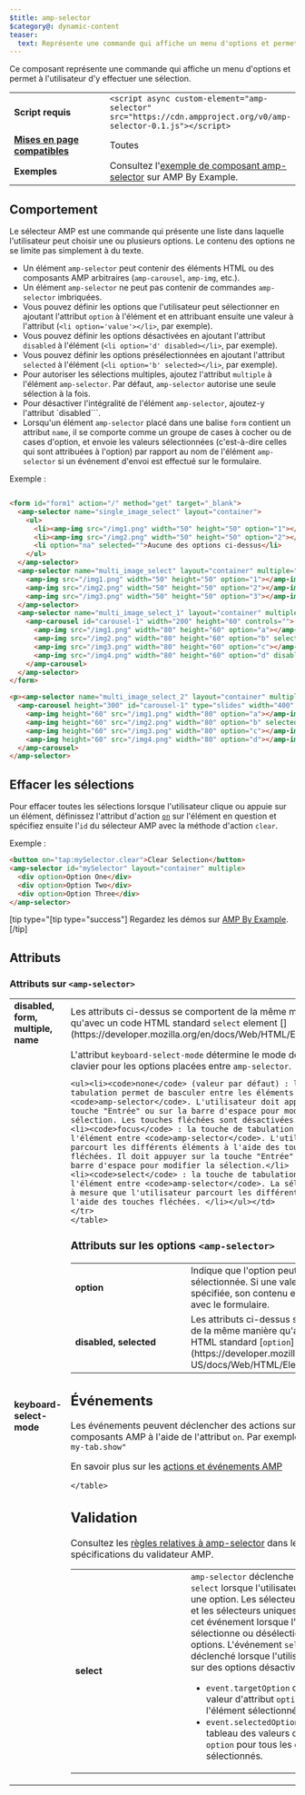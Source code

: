 ```yaml
---
$title: amp-selector
$category@: dynamic-content
teaser:
  text: Représente une commande qui affiche un menu d'options et permet à l'utilisateur d'y effectuer une sélection.
---
```




<!--
       Copyright 2016 The AMP HTML Authors. All Rights Reserved.

       Licensed under the Apache License, Version 2.0 (the "License");
     you may not use this file except in compliance with the License.
     You may obtain a copy of the License at

     http://www.apache.org/licenses/LICENSE-2.0

     Unless required by applicable law or agreed to in writing, software
     distributed under the License is distributed on an "AS-IS" BASIS,
     WITHOUT WARRANTIES OR CONDITIONS OF ANY KIND, either express or implied.
     See the License for the specific language governing permissions and
     limitations under the License.
-->



Ce composant représente une commande qui affiche un menu d'options et permet à l'utilisateur d'y effectuer une sélection.

<table>
  <tr>
    <td class="col-fourty" width="40%"><strong>Script requis</strong></td>
    <td><code>&lt;script async custom-element="amp-selector" src="https://cdn.ampproject.org/v0/amp-selector-0.1.js">&lt;/script></code></td>
  </tr>
  <tr>
    <td class="col-fourty"><strong><a href="../../../documentation/guides-and-tutorials/develop/style_and_layout/control_layout.md">Mises en page compatibles</a></strong></td>
    <td>Toutes</td>
  </tr>
  <tr>
    <td class="col-fourty"><strong>Exemples</strong></td>
    <td>Consultez l'<a href="https://ampbyexample.com/components/amp-selector/">exemple de composant amp-selector</a> sur AMP By Example.</td>
  </tr>
</table>


## Comportement <a name="behavior"></a>

Le sélecteur AMP est une commande qui présente une liste dans laquelle l'utilisateur peut choisir une ou plusieurs options. Le contenu des options ne se limite pas simplement à du texte.

* Un élément `amp-selector` peut contenir des éléments HTML ou des composants AMP arbitraires (`amp-carousel`, `amp-img`, etc.).
* Un élément `amp-selector` ne peut pas contenir de commandes `amp-selector` imbriquées.
* Vous pouvez définir les options que l'utilisateur peut sélectionner en ajoutant l'attribut `option` à l'élément et en attribuant ensuite une valeur à l'attribut (`<li option='value'></li>`, par exemple).
* Vous pouvez définir les options désactivées en ajoutant l'attribut `disabled` à l'élément (`<li option='d' disabled></li>`, par exemple).
* Vous pouvez définir les options présélectionnées en ajoutant l'attribut `selected` à l'élément (`<li option='b' selected></li>`, par exemple).
* Pour autoriser les sélections multiples, ajoutez l'attribut `multiple` à l'élément `amp-selector`.  Par défaut, `amp-selector` autorise une seule sélection à la fois.
* Pour désactiver l'intégralité de l'élément `amp-selector`, ajoutez-y l'attribut `disabled```.
* Lorsqu'un élément `amp-selector` placé dans une balise `form` contient un attribut `name`, il se comporte comme un groupe de cases à cocher ou de cases d'option, et envoie les valeurs sélectionnées (c'est-à-dire celles qui sont attribuées à l'option) par rapport au nom de l'élément `amp-selector` si un événement d'envoi est effectué sur le formulaire.

Exemple :

```html

<form id="form1" action="/" method="get" target="_blank">
  <amp-selector name="single_image_select" layout="container">
    <ul>
      <li><amp-img src="/img1.png" width="50" height="50" option="1"></amp-img></li>
      <li><amp-img src="/img2.png" width="50" height="50" option="2"></amp-img></li>
      <li option="na" selected="">Aucune des options ci-dessus</li>
    </ul>
  </amp-selector>
  <amp-selector name="multi_image_select" layout="container" multiple="">
    <amp-img src="/img1.png" width="50" height="50" option="1"></amp-img>
    <amp-img src="/img2.png" width="50" height="50" option="2"></amp-img>
    <amp-img src="/img3.png" width="50" height="50" option="3"></amp-img>
  </amp-selector>
  <amp-selector name="multi_image_select_1" layout="container" multiple="">
    <amp-carousel id="carousel-1" width="200" height="60" controls="">
      <amp-img src="/img1.png" width="80" height="60" option="a"></amp-img>
      <amp-img src="/img2.png" width="80" height="60" option="b" selected=""></amp-img>
      <amp-img src="/img3.png" width="80" height="60" option="c"></amp-img>
      <amp-img src="/img4.png" width="80" height="60" option="d" disabled=""></amp-img>
    </amp-carousel>
  </amp-selector>
</form>

<p><amp-selector name="multi_image_select_2" layout="container" multiple="" form="form1">
  <amp-carousel height="300" id="carousel-1" type="slides" width="400" controls="">
    <amp-img height="60" src="/img1.png" width="80" option="a"></amp-img>
    <amp-img height="60" src="/img2.png" width="80" option="b" selected=""></amp-img>
    <amp-img height="60" src="/img3.png" width="80" option="c"></amp-img>
    <amp-img height="60" src="/img4.png" width="80" option="d"></amp-img>
  </amp-carousel>
</amp-selector>
```

## Effacer les sélections <a name="clearing-selections"></a>

Pour effacer toutes les sélections lorsque l'utilisateur clique ou appuie sur un élément, définissez l'attribut d'action [`on`](../../../documentation/guides-and-tutorials/learn/amp-actions-and-events.md) sur l'élément en question et spécifiez ensuite l'`id` du sélecteur AMP avec la méthode d'action `clear`.

Exemple :

```html
<button on="tap:mySelector.clear">Clear Selection</button>
<amp-selector id="mySelector" layout="container" multiple>
  <div option>Option One</div>
  <div option>Option Two</div>
  <div option>Option Three</div>
</amp-selector>
```

[tip type="[tip type="success"]
Regardez les démos sur [AMP By Example](https://ampbyexample.com/components/amp-selector/).
[/tip]

## Attributs <a name="attributes"></a>

### Attributs sur `<amp-selector>` <a name="attributes-on-"></a>

<table>
  <tr>
    <td width="40%"><strong>disabled, form, multiple, name</strong></td>
    <td>Les attributs ci-dessus se comportent de la même manière qu'avec un code HTML standard <code>select</code> element [](https://developer.mozilla.org/en/docs/Web/HTML/Element/select).</td>
  </tr>
  <tr>
    <td width="40%"><strong>keyboard-select-mode</strong></td>
    <td>L'attribut <code>keyboard-select-mode</code> détermine le mode de navigation au clavier pour les options placées entre <code>amp-selector</code>.

    <ul><li><code>none</code> (valeur par défaut) : la touche de tabulation permet de basculer entre les éléments placés entre <code>amp-selector</code>. L'utilisateur doit appuyer sur la touche "Entrée" ou sur la barre d'espace pour modifier la sélection. Les touches fléchées sont désactivées.</li>
    <li><code>focus</code> : la touche de tabulation active l'élément entre <code>amp-selector</code>. L'utilisateur parcourt les différents éléments à l'aide des touches fléchées. Il doit appuyer sur la touche "Entrée" ou sur la barre d'espace pour modifier la sélection.</li>
    <li><code>select</code> : la touche de tabulation active l'élément entre <code>amp-selector</code>. La sélection change à mesure que l'utilisateur parcourt les différentes options à l'aide des touches fléchées. </li></ul></td>
    </tr>
    </table>

### Attributs sur les options `<amp-selector>` <a name="attributes-on--options"></a>

<table>
  <tr>
    <td width="40%"><strong>option</strong></td>
    <td>Indique que l'option peut être sélectionnée.  Si une valeur est spécifiée, son contenu est envoyé avec le formulaire.</td>
  </tr>
  <tr>
    <td width="40%"><strong>disabled, selected</strong></td>
    <td>Les attributs ci-dessus se comportent de la même manière qu'avec un code HTML standard [<code>option</code>] élément (https://developer.mozilla.org/en-US/docs/Web/HTML/Element/option).
    </td>
  </tr>
</table>

## Événements <a name="events"></a>

Les événements peuvent déclencher des actions sur d'autres composants AMP à l'aide de l'attribut `on`.
Par exemple : `on="select: my-tab.show"`

En savoir plus sur les [actions et événements AMP](../../../documentation/guides-and-tutorials/learn/amp-actions-and-events.md)

<table>
  <tr>
    <td width="40%"><strong>select</strong></td>
    <td><code>amp-selector</code> déclenche l'événement <code>select</code> lorsque l'utilisateur sélectionne une option.
        Les sélecteurs multiples et les sélecteurs uniques déclenchent cet événement lorsque l'utilisateur sélectionne ou désélectionne des options.
        L'événement <code>select</code> n'est pas déclenché lorsque l'utilisateur appuie sur des options désactivées.
        <ul>
        <li>
        <code>event.targetOption</code> contient la valeur d'attribut <code>option</code> de l'élément sélectionné.</li>
          <li>
            <code>event.selectedOptions</code>  contient un tableau des valeurs d'attribut <code>option</code> pour tous les éléments sélectionnés.
          </li>
        </ul></td>
      </tr>

    </table>

## Validation <a name="validation"></a>

Consultez les [règles relatives à amp-selector](https://github.com/ampproject/amphtml/blob/master/extensions/amp-selector/validator-amp-selector.protoascii) dans les spécifications du validateur AMP.
